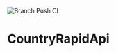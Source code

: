 ![Branch Push CI](https://github.com/adityastic/CountryRapidApi/workflows/Branch%20Push%20CI/badge.svg)

# CountryRapidApi
